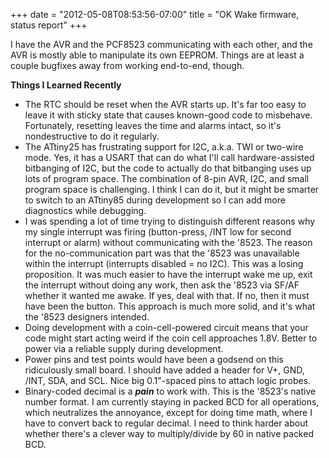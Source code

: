 ﻿+++
date = "2012-05-08T08:53:56-07:00"
title = "OK Wake firmware, status report"
+++



I have the AVR and the PCF8523 communicating with each other, and the AVR is
mostly able to manipulate its own EEPROM. Things are at least a couple
bugfixes away from working end-to-end, though.

**Things I Learned Recently**

  * The RTC should be reset when the AVR starts up. It's far too easy to leave it with sticky state that causes known-good code to misbehave. Fortunately, resetting leaves the time and alarms intact, so it's nondestructive to do it regularly.
  * The ATtiny25 has frustrating support for I2C, a.k.a. TWI or two-wire mode. Yes, it has a USART that can do what I'll call hardware-assisted bitbanging of I2C, but the code to actually do that bitbanging uses up lots of program space. The combination of 8-pin AVR, I2C, and small program space is challenging. I think I can do it, but it might be smarter to switch to an ATtiny85 during development so I can add more diagnostics while debugging.
  * I was spending a lot of time trying to distinguish different reasons why my single interrupt was firing (button-press, /INT low for second interrupt or alarm) without communicating with the '8523\. The reason for the no-communication part was that the '8523 was unavailable within the interrupt (interrupts disabled = no I2C). This was a losing proposition. It was much easier to have the interrupt wake me up, exit the interrupt without doing any work, then ask the '8523 via SF/AF whether it wanted me awake. If yes, deal with that. If no, then it must have been the button. This approach is much more solid, and it's what the '8523 designers intended.
  * Doing development with a coin-cell-powered circuit means that your code might start acting weird if the coin cell approaches 1.8V. Better to power via a reliable supply during development.
  * Power pins and test points would have been a godsend on this ridiculously small board. I should have added a header for V+, GND, /INT, SDA, and SCL. Nice big 0.1"-spaced pins to attach logic probes.
  * Binary-coded decimal is a _**pain**_ to work with. This is the '8523's native number format. I am currently staying in packed BCD for all operations, which neutralizes the annoyance, except for doing time math, where I have to convert back to regular decimal. I need to think harder about whether there's a clever way to multiply/divide by 60 in native packed BCD.

